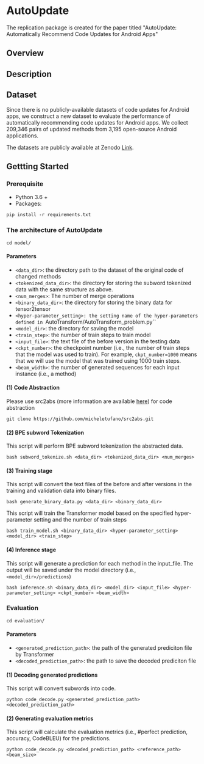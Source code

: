 # AutoUpdate
The replication package is created for the paper titled "AutoUpdate: Automatically Recommend Code Updates for Android Apps"
## Overview

## Description

## Dataset 
Since there is no publicly-available datasets of code updates for Android apps, we construct a new dataset to evaluate the performance of automatically recommending code updates for Android apps.  We collect 209,346 pairs of updated methods from 3,195 open-source Android applications. 

The datasets are publicly available at Zenodo [Link](https://zenodo.org/record/6538487).

## Gettting Started
### Prerequisite

- Python 3.6 +
- Packages:

```shell
pip install -r requirements.txt
```


### The architecture of AutoUpdate
```shell
cd model/
```
#### Parameters
- ``<data_dir>``: the directory path to the dataset of the original code of changed methods
- ``<tokenized_data_dir>``: the directory for storing the subword tokenized data with the same structure as above.
- ``<num_merges>``: The number of merge operations
- ``<binary_data_dir>``: the directory for storing the binary data for tensor2tensor
- ``<hyper-parameter_setting>: the setting name of the hyper-parameters defined in ``AutoTransform/AutoTransform_problem.py``
- ``<model_dir>``: the directory for saving the model
- ``<train_step>``: the number of train steps to train model
- ``<input_file>``: the text file of the before version in the testing data
- ``<ckpt_number>``: the checkpoint number (i.e., the number of train steps that the model was used to train). For example, ``ckpt_number=1000`` means that  we will use the model that was trained using 1000 train steps.
- ``<beam_width>``: the number of generated sequences for each input instance (i.e., a method)

#### (1) Code Abstraction
Please use src2abs (more information are available [here](https://github.com/micheletufano/src2abs)) for code abstraction

```shell
git clone https://github.com/micheletufano/src2abs.git
```


#### (2) BPE subword Tokenization
This script will perform BPE subword tokenization the abstracted data.

```
bash subword_tokenize.sh <data_dir> <tokenized_data_dir> <num_merges>
```


#### (3) Training stage
This script will convert the text files of the before and after versions in the training and validation data into binary files.

```
bash generate_binary_data.py <data_dir> <binary_data_dir>
```


This script will train the Transformer model based on the specified hyper-parameter setting and the number of train steps

```
bash train_model.sh <binary_data_dir> <hyper-parameter_setting> <model_dir> <train_step>
```


#### (4) Inference stage
This script will generate a prediction for each method in the input_file. The output will be saved under the model directory (i.e., ``<model_dir>/predictions``)

```
bash inference.sh <binary_data_dir> <model_dir> <input_file> <hyper-parameter_setting> <ckpt_number> <beam_width>
```

### Evaluation
```
cd evaluation/
```

#### Parameters
- ``<generated_prediction_path>``: the path of the generated prediciton file by Transformer
- ``<decoded_prediction_path>``: the path to save the decoded prediciton file

#### (1) Decoding generated predictions
This script will convert subwords into code.

```
python code_decode.py <generated_prediction_path> <decoded_prediction_path>
```

#### (2) Generating evaluation metrics
This script will calculate the evaluation metrics (i.e., #perfect prediction, accuracy, CodeBLEU) for the predictions.

```
python code_decode.py <decoded_prediction_path> <reference_path> <beam_size>
```